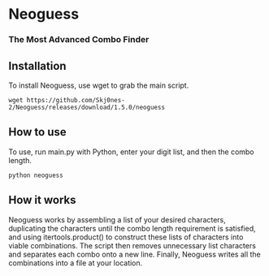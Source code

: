 # Neoguess
### The Most Advanced Combo Finder

## Installation
To install Neoguess, use wget to grab the main script.
```
wget https://github.com/Skj0nes-2/Neoguess/releases/download/1.5.0/neoguess
```

## How to use
To use, run main.py with Python, enter your digit list, and then the combo length.
```
python neoguess
```

## How it works
Neoguess works by assembling a list of your desired characters, duplicating the characters until the combo length requirement is satisfied, and using itertools.product() to construct these lists of characters into viable combinations. The script then removes unnecessary list characters and separates each combo onto a new line. Finally, Neoguess writes all the combinations into a file at your location.
